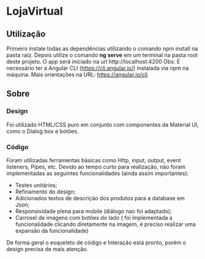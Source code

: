 # LojaVirtual

## Utilização

Primeiro instale todas as dependências utilizando o comando npm install na pasta raiz. Depois utilize o comando **ng serve** em um terminal na pasta root deste projeto. O app será iniciado na url
http://localhost:4200
Obs: É necessário ter a Angular CLI (https://cli.angular.io/) instalada via npm na máquina.
Mais orientações na URL: https://angular.io/cli

## Sobre

### Design

Foi utilizado HTML/CSS puro em conjunto com componentes da Material UI, como o Dialog box e botões.

### Código

Foram utilizadas ferramentas básicas como Http, input, output, event listeners, Pipes, etc. Devido ao tempo curto para realização, não foram implementadas as seguintes funcionalidades (ainda assim importantes):
- Testes unitários;
- Refinamento do design;
- Adicionados textos de descrição dos produtos para a database em Json;
- Responsividade plena para mobile (diálogo nao foi adaptado);
- Carrosel de imagens com botões do lado ( foi implementada a funcionalidade clicando diretamente na imagem, é preciso realizar uma expansão da funcionalidade)

De forma geral o esqueleto de código e Interação está pronto, porém o design precisa de mais atenção.
